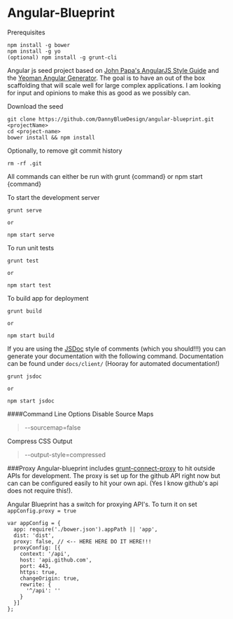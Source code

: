 Angular-Blueprint
=================

Prerequisites
```
npm install -g bower
npm install -g yo
(optional) npm install -g grunt-cli
```

Angular js seed project based on [John Papa's AngularJS Style Guide](https://github.com/johnpapa/angularjs-styleguide) and the [Yeoman Angular Generator](https://github.com/yeoman/generator-angular). The goal is to have an out of the box scaffolding that will scale well for large complex applications. I am looking for input and opinions to make this as good as we possibly can.

Download the seed
```
git clone https://github.com/DannyBlueDesign/angular-blueprint.git <projectName>
cd <project-name>
bower install && npm install
```
Optionally, to remove git commit history
```
rm -rf .git
```

All commands can either be run with grunt {command} or npm start {command}

To start the development server
```
grunt serve

or

npm start serve
```

To run unit tests
```
grunt test

or

npm start test
```

To build app for deployment
```
grunt build

or

npm start build
```

If you are using the [JSDoc](http://usejsdoc.org/) style of comments (which you should!!!) you can generate your documentation with the following command. Documentation can be found under `docs/client/` (Hooray  for automated documentation!)
```
grunt jsdoc

or 

npm start jsdoc
```

####Command Line Options
Disable Source Maps
> --sourcemap=false

Compress CSS Output
> --output-style=compressed

###Proxy
Angular-blueprint includes [grunt-connect-proxy](https://github.com/drewzboto/grunt-connect-proxy) to hit outside APIs for development. The proxy is set up for the github API right now but can can be configured easily to hit your own api. (Yes I know github's api does not require this!).

Angular Blueprint has a switch for proxying API's. To turn it on set ```appConfig.proxy = true```
```JS
var appConfig = {
  app: require('./bower.json').appPath || 'app',
  dist: 'dist',
  proxy: false, // <-- HERE HERE DO IT HERE!!!
  proxyConfig: [{
    context: '/api',
    host: 'api.github.com',
    port: 443,
    https: true,
    changeOrigin: true,
    rewrite: {
      '^/api': ''
    }
  }]
};
```